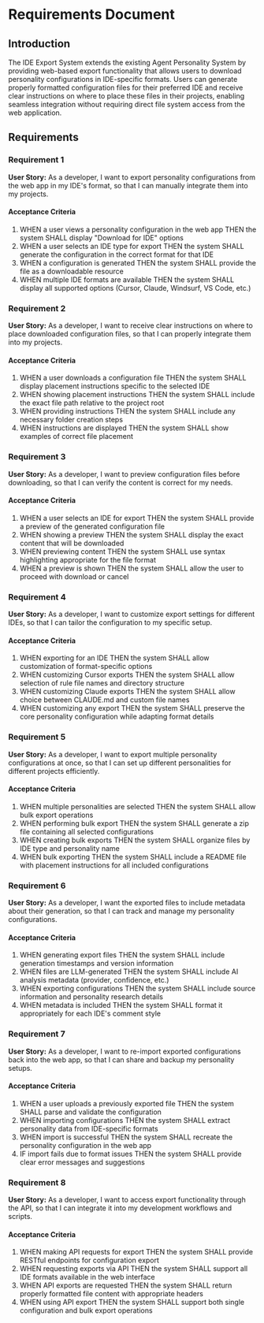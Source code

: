 # Requirements Document

## Introduction

The IDE Export System extends the existing Agent Personality System by providing web-based export functionality that allows users to download personality configurations in IDE-specific formats. Users can generate properly formatted configuration files for their preferred IDE and receive clear instructions on where to place these files in their projects, enabling seamless integration without requiring direct file system access from the web application.

## Requirements

### Requirement 1

**User Story:** As a developer, I want to export personality configurations from the web app in my IDE's format, so that I can manually integrate them into my projects.

#### Acceptance Criteria

1. WHEN a user views a personality configuration in the web app THEN the system SHALL display "Download for IDE" options
2. WHEN a user selects an IDE type for export THEN the system SHALL generate the configuration in the correct format for that IDE
3. WHEN a configuration is generated THEN the system SHALL provide the file as a downloadable resource
4. WHEN multiple IDE formats are available THEN the system SHALL display all supported options (Cursor, Claude, Windsurf, VS Code, etc.)

### Requirement 2

**User Story:** As a developer, I want to receive clear instructions on where to place downloaded configuration files, so that I can properly integrate them into my projects.

#### Acceptance Criteria

1. WHEN a user downloads a configuration file THEN the system SHALL display placement instructions specific to the selected IDE
2. WHEN showing placement instructions THEN the system SHALL include the exact file path relative to the project root
3. WHEN providing instructions THEN the system SHALL include any necessary folder creation steps
4. WHEN instructions are displayed THEN the system SHALL show examples of correct file placement

### Requirement 3

**User Story:** As a developer, I want to preview configuration files before downloading, so that I can verify the content is correct for my needs.

#### Acceptance Criteria

1. WHEN a user selects an IDE for export THEN the system SHALL provide a preview of the generated configuration file
2. WHEN showing a preview THEN the system SHALL display the exact content that will be downloaded
3. WHEN previewing content THEN the system SHALL use syntax highlighting appropriate for the file format
4. WHEN a preview is shown THEN the system SHALL allow the user to proceed with download or cancel

### Requirement 4

**User Story:** As a developer, I want to customize export settings for different IDEs, so that I can tailor the configuration to my specific setup.

#### Acceptance Criteria

1. WHEN exporting for an IDE THEN the system SHALL allow customization of format-specific options
2. WHEN customizing Cursor exports THEN the system SHALL allow selection of rule file names and directory structure
3. WHEN customizing Claude exports THEN the system SHALL allow choice between CLAUDE.md and custom file names
4. WHEN customizing any export THEN the system SHALL preserve the core personality configuration while adapting format details

### Requirement 5

**User Story:** As a developer, I want to export multiple personality configurations at once, so that I can set up different personalities for different projects efficiently.

#### Acceptance Criteria

1. WHEN multiple personalities are selected THEN the system SHALL allow bulk export operations
2. WHEN performing bulk export THEN the system SHALL generate a zip file containing all selected configurations
3. WHEN creating bulk exports THEN the system SHALL organize files by IDE type and personality name
4. WHEN bulk exporting THEN the system SHALL include a README file with placement instructions for all included configurations

### Requirement 6

**User Story:** As a developer, I want the exported files to include metadata about their generation, so that I can track and manage my personality configurations.

#### Acceptance Criteria

1. WHEN generating export files THEN the system SHALL include generation timestamps and version information
2. WHEN files are LLM-generated THEN the system SHALL include AI analysis metadata (provider, confidence, etc.)
3. WHEN exporting configurations THEN the system SHALL include source information and personality research details
4. WHEN metadata is included THEN the system SHALL format it appropriately for each IDE's comment style

### Requirement 7

**User Story:** As a developer, I want to re-import exported configurations back into the web app, so that I can share and backup my personality setups.

#### Acceptance Criteria

1. WHEN a user uploads a previously exported file THEN the system SHALL parse and validate the configuration
2. WHEN importing configurations THEN the system SHALL extract personality data from IDE-specific formats
3. WHEN import is successful THEN the system SHALL recreate the personality configuration in the web app
4. IF import fails due to format issues THEN the system SHALL provide clear error messages and suggestions

### Requirement 8

**User Story:** As a developer, I want to access export functionality through the API, so that I can integrate it into my development workflows and scripts.

#### Acceptance Criteria

1. WHEN making API requests for export THEN the system SHALL provide RESTful endpoints for configuration export
2. WHEN requesting exports via API THEN the system SHALL support all IDE formats available in the web interface
3. WHEN API exports are requested THEN the system SHALL return properly formatted file content with appropriate headers
4. WHEN using API export THEN the system SHALL support both single configuration and bulk export operations